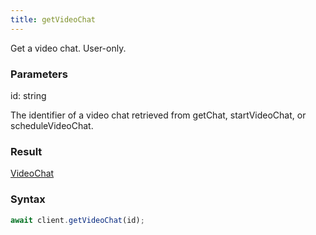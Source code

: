 ```yaml
---
title: getVideoChat
---
```


Get a video chat. User-only.


### Parameters 

<div class="flex flex-col gap-3"><div><div class="font-mono" id="p_id" data-anchor><span class="font-bold">id</span><span class="opacity-50">:</span> <span>string</span></div><div class="pl-3"><div class="no-margin">

The identifier of a video chat retrieved from getChat, startVideoChat, or scheduleVideoChat.

</div></div></div></div>

### Result 

<div class="font-mono"><a href="/types/videochat"  >VideoChat</a></div>

### Syntax

```ts
await client.getVideoChat(id);
```



